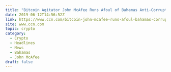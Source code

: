 ```yaml
---
title: "Bitcoin Agitator John McAfee Runs Afoul of Bahamas Anti-Corruption Czar"
date: 2019-06-12T14:56:52Z
link: https://www.ccn.com/bitcoin-john-mcafee-runs-afoul-bahamas-corruption-czar?utm_medium=RSS&utm_source=hune
site: www.ccn.com
topic: crypto
category:
  - Crypto
  - Headlines
  - News
  - Bahamas
  - John McAfee
draft: false
---
```

